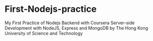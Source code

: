 # First-Nodejs-practice
My First Practice of Nodejs Backend with 
Coursera Server-side Development with NodeJS, Express and MongoDB
by The Hong Kong University of Science and Technology
